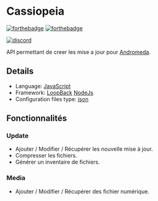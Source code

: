 # Cassiopeia

[![forthebadge](https://forthebadge.com/images/badges/made-with-javascript.svg)](http://forthebadge.com)
[![forthebadge](http://forthebadge.com/images/badges/built-with-love.svg)](http://forthebadge.com)

[![discord](https://discordapp.com/api/guilds/294405146300121088/widget.png)](https://discord.gg/fZP7TWq)

API permettant de creer les mise a jour pour [Andromeda](https://github.com/zetsumi/Andromeda).

## Details
- Language:     [JavaScript](https://en.wikipedia.org/wiki/JavaScript)
- Framework:    [LoopBack](https://loopback.io/)
                [NodeJs](https://nodejs.org/fr/) 
- Configuration files type: [json](https://www.json.org/json-en.html)

## Fonctionnalités

### Update
- Ajouter / Modifier / Récupérer les nouvelle mise à jour.
- Compresser les fichiers.
- Générer un inventaire de fichiers.

### Media
- Ajouter / Modifier / Récupérer des fichier numérique.